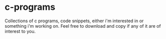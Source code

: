 # c-programs

Collections of c programs, code snippets, either i'm interested in or something i'm working on. Feel free to download and copy if any of it are of interest to you.

